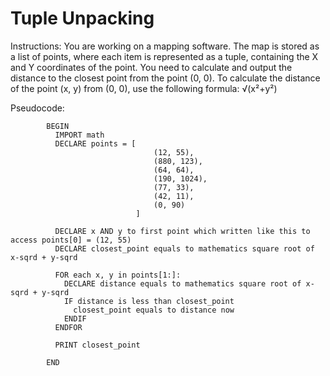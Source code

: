 # Tuple Unpacking

Instructions: You are working on a mapping software. The map is stored as a list of points, where each item is represented as a tuple, containing the X and Y coordinates of the point.
You need to calculate and output the distance to the closest point from the point (0, 0).
To calculate the distance of the point (x, y) from (0, 0), use the following formula: √(x²+y²)

Pseudocode:





            BEGIN
              IMPORT math
              DECLARE points = [
                                    (12, 55),
                                    (880, 123),
                                    (64, 64),
                                    (190, 1024),
                                    (77, 33),
                                    (42, 11),
                                    (0, 90)
                                ]

              DECLARE x AND y to first point which written like this to access points[0] = (12, 55)
              DECLARE closest_point equals to mathematics square root of x-sqrd + y-sqrd

              FOR each x, y in points[1:]:
                DECLARE distance equals to mathematics square root of x-sqrd + y-sqrd
                IF distance is less than closest_point
                  closest_point equals to distance now
                ENDIF
              ENDFOR

              PRINT closest_point

            END
